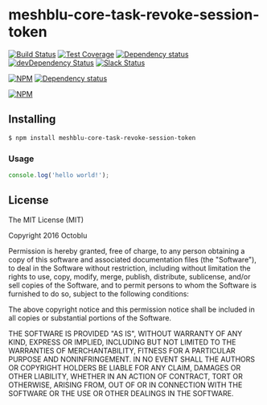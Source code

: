 # meshblu-core-task-revoke-session-token

[![Build Status](https://travis-ci.org/octoblu/meshblu-core-task-revoke-session-token.svg?branch=master)](https://travis-ci.org/octoblu/meshblu-core-task-revoke-session-token)
[![Test Coverage](https://codecov.io/gh/octoblu/meshblu-core-task-revoke-session-token/branch/master/graph/badge.svg)](https://codecov.io/gh/octoblu/meshblu-core-task-revoke-session-token)
[![Dependency status](http://img.shields.io/david/octoblu/meshblu-core-task-revoke-session-token.svg?style=flat)](https://david-dm.org/octoblu/meshblu-core-task-revoke-session-token)
[![devDependency Status](http://img.shields.io/david/dev/octoblu/meshblu-core-task-revoke-session-token.svg?style=flat)](https://david-dm.org/octoblu/meshblu-core-task-revoke-session-token#info=devDependencies)
[![Slack Status](http://community-slack.octoblu.com/badge.svg)](http://community-slack.octoblu.com)

[![NPM](https://nodei.co/npm/meshblu-core-task-revoke-session-token.svg?style=flat)](https://npmjs.org/package/meshblu-core-task-revoke-session-token)
[![Dependency status](http://img.shields.io/david/octoblu/meshblu-core-task-revoke-session-token.svg?style=flat)](https://david-dm.org/octoblu/meshblu-core-task-revoke-session-token)

[![NPM](https://nodei.co/npm/meshblu-core-task-revoke-session-token.svg?style=flat)](https://npmjs.org/package/meshblu-core-task-revoke-session-token)

## Installing

```bash
$ npm install meshblu-core-task-revoke-session-token
```

### Usage

```javascript
console.log('hello world!');
```

## License

The MIT License (MIT)

Copyright 2016 Octoblu

Permission is hereby granted, free of charge, to any person obtaining a copy
of this software and associated documentation files (the "Software"), to deal
in the Software without restriction, including without limitation the rights
to use, copy, modify, merge, publish, distribute, sublicense, and/or sell
copies of the Software, and to permit persons to whom the Software is
furnished to do so, subject to the following conditions:

The above copyright notice and this permission notice shall be included in all
copies or substantial portions of the Software.

THE SOFTWARE IS PROVIDED "AS IS", WITHOUT WARRANTY OF ANY KIND, EXPRESS OR
IMPLIED, INCLUDING BUT NOT LIMITED TO THE WARRANTIES OF MERCHANTABILITY,
FITNESS FOR A PARTICULAR PURPOSE AND NONINFRINGEMENT. IN NO EVENT SHALL THE
AUTHORS OR COPYRIGHT HOLDERS BE LIABLE FOR ANY CLAIM, DAMAGES OR OTHER
LIABILITY, WHETHER IN AN ACTION OF CONTRACT, TORT OR OTHERWISE, ARISING FROM,
OUT OF OR IN CONNECTION WITH THE SOFTWARE OR THE USE OR OTHER DEALINGS IN THE
SOFTWARE.
